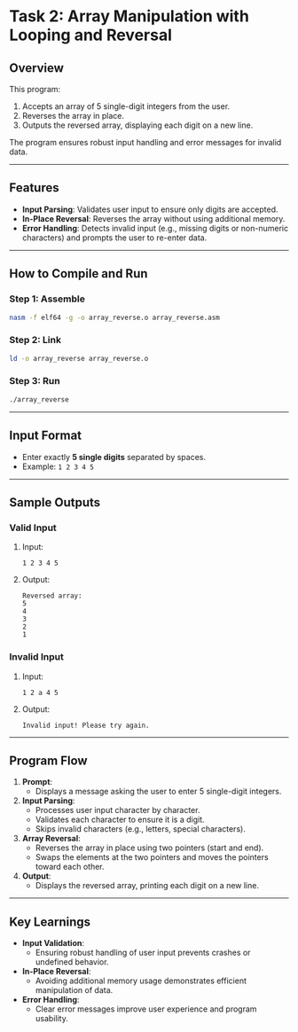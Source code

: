 # **Task 2: Array Manipulation with Looping and Reversal**

## **Overview**
This program:
1. Accepts an array of 5 single-digit integers from the user.
2. Reverses the array in place.
3. Outputs the reversed array, displaying each digit on a new line.

The program ensures robust input handling and error messages for invalid data.

---

## **Features**
- **Input Parsing**: Validates user input to ensure only digits are accepted.
- **In-Place Reversal**: Reverses the array without using additional memory.
- **Error Handling**: Detects invalid input (e.g., missing digits or non-numeric characters) and prompts the user to re-enter data.

---

## **How to Compile and Run**

### **Step 1: Assemble**
```bash
nasm -f elf64 -g -o array_reverse.o array_reverse.asm
```

### **Step 2: Link**
```bash
ld -o array_reverse array_reverse.o
```

### **Step 3: Run**
```bash
./array_reverse
```

---

## **Input Format**
- Enter exactly **5 single digits** separated by spaces.
- Example: `1 2 3 4 5`

---

## **Sample Outputs**

### **Valid Input**
1. Input:
   ```
   1 2 3 4 5
   ```
2. Output:
   ```
   Reversed array:
   5
   4
   3
   2
   1
   ```

### **Invalid Input**
1. Input:
   ```
   1 2 a 4 5
   ```
2. Output:
   ```
   Invalid input! Please try again.
   ```

---

## **Program Flow**

1. **Prompt**:
   - Displays a message asking the user to enter 5 single-digit integers.
2. **Input Parsing**:
   - Processes user input character by character.
   - Validates each character to ensure it is a digit.
   - Skips invalid characters (e.g., letters, special characters).
3. **Array Reversal**:
   - Reverses the array in place using two pointers (start and end).
   - Swaps the elements at the two pointers and moves the pointers toward each other.
4. **Output**:
   - Displays the reversed array, printing each digit on a new line.

---

## **Key Learnings**
- **Input Validation**:
  - Ensuring robust handling of user input prevents crashes or undefined behavior.
- **In-Place Reversal**:
  - Avoiding additional memory usage demonstrates efficient manipulation of data.
- **Error Handling**:
  - Clear error messages improve user experience and program usability.